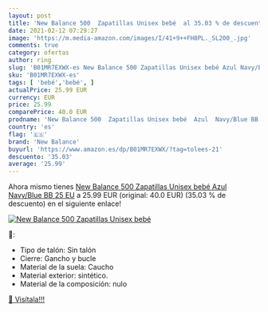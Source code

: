 ```yaml
---
layout: post
title: 'New Balance 500  Zapatillas Unisex bebé  al 35.03 % de descuento'
date: 2021-02-12 07:29:27
image: 'https://m.media-amazon.com/images/I/41+9++FH8PL._SL200_.jpg'
comments: true
category: ofertas
author: ring
slug: 'B01MR7EXWX-es New Balance 500 Zapatillas Unisex bebé Azul Navy/Blue BB...'
sku: 'B01MR7EXWX-es'
tags: [ 'bebé','bebé', ]
actualPrice: 25.99 EUR
currency: EUR
price: 25.99
comparePrice: 40.0 EUR
prodname: 'New Balance 500  Zapatillas Unisex bebé  Azul  Navy/Blue BB   25 EU'
country: 'es'
flag: '🇪🇸'
brand: 'New Balance'
buyurl: 'https://www.amazon.es/dp/B01MR7EXWX/?tag=tolees-21'
descuento: '35.03'
average: '25.99'
---
```


Ahora mismo tienes [New Balance 500  Zapatillas Unisex bebé  Azul  Navy/Blue BB   25 EU](https://www.amazon.es/dp/B01MR7EXWX/?tag=tolees-21) a 25.99 EUR (original: 40.0 EUR) (35.03 %  de descuento) en el siguiente enlace!

[![New Balance 500  Zapatillas Unisex bebé ](https://m.media-amazon.com/images/I/41+9++FH8PL._SL200_.jpg)](https://www.amazon.es/dp/B01MR7EXWX/?tag=tolees-21)

🔎:

- Tipo de talón: Sin talón
- Cierre: Gancho y bucle
- Material de la suela: Caucho
- Material exterior: sintético.
- Material de la composición: nulo

[🛒 Visítala!!!](https://www.amazon.es/dp/B01MR7EXWX/?tag=tolees-21)
